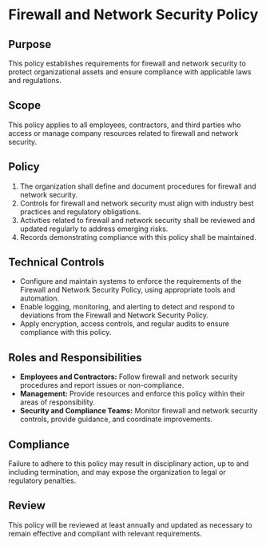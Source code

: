 # Firewall and Network Security Policy

## Purpose
This policy establishes requirements for firewall and network security to protect organizational assets and ensure compliance with applicable laws and regulations.

## Scope
This policy applies to all employees, contractors, and third parties who access or manage company resources related to firewall and network security.

## Policy
1. The organization shall define and document procedures for firewall and network security.
2. Controls for firewall and network security must align with industry best practices and regulatory obligations.
3. Activities related to firewall and network security shall be reviewed and updated regularly to address emerging risks.
4. Records demonstrating compliance with this policy shall be maintained.

## Technical Controls
- Configure and maintain systems to enforce the requirements of the Firewall and Network Security Policy, using appropriate tools and automation.
- Enable logging, monitoring, and alerting to detect and respond to deviations from the Firewall and Network Security Policy.
- Apply encryption, access controls, and regular audits to ensure compliance with this policy.

## Roles and Responsibilities
- **Employees and Contractors:** Follow firewall and network security procedures and report issues or non-compliance.
- **Management:** Provide resources and enforce this policy within their areas of responsibility.
- **Security and Compliance Teams:** Monitor firewall and network security controls, provide guidance, and coordinate improvements.

## Compliance
Failure to adhere to this policy may result in disciplinary action, up to and including termination, and may expose the organization to legal or regulatory penalties.

## Review
This policy will be reviewed at least annually and updated as necessary to remain effective and compliant with relevant requirements.
